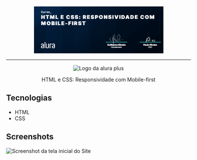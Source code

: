 <p align="center"> <img src="img/Certificado.png" alt="Certificado do curso HTML e CSS"> </p>

<hr>

<p align="center"> <img src="https://github.com/MonicaHillman/aluraplus/blob/aula04/img/Logo.png?raw=true" alt="Logo da alura plus"> </p>
<p align="center">HTML e CSS: Responsividade com Mobile-first</p>

## Tecnologias
* HTML
* CSS


## Screenshots
![Screenshot da tela inicial do Site](assets/Screeshots.png)